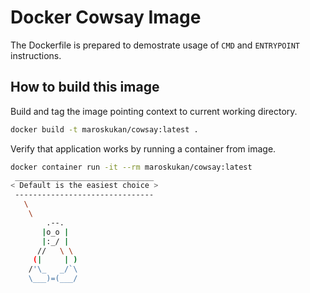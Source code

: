 # Docker Cowsay Image

The Dockerfile is prepared to demostrate usage of `CMD` and `ENTRYPOINT` instructions.

## How to build this image

Build and tag the image pointing context to current working directory. 

```bash
docker build -t maroskukan/cowsay:latest .
```

Verify that application works by running a container from image.

```bash
docker container run -it --rm maroskukan/cowsay:latest
 _______________________________
< Default is the easiest choice >
 -------------------------------
   \
    \
        .--.
       |o_o |
       |:_/ |
      //   \ \
     (|     | )
    /'\_   _/`\
    \___)=(___/
```